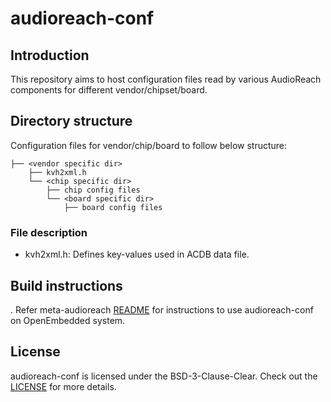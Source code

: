 # audioreach-conf

## Introduction
This repository aims to host configuration files read by various AudioReach components for different vendor/chipset/board.

## Directory structure

Configuration files for vendor/chip/board to follow below structure:
```
├── <vendor specific dir>
    ├── kvh2xml.h
    └── <chip specific dir>
        ├── chip config files
        └── <board specific dir>
            ├── board config files
```
### File description
* kvh2xml.h: Defines key-values used in ACDB data file.

## Build instructions
.
Refer meta-audioreach [README](https://github.com/Audioreach/meta-audioreach?tab=readme-ov-file#openembedded-build--development-process)
for instructions to use audioreach-conf on OpenEmbedded system.

## License
audioreach-conf is licensed under the BSD-3-Clause-Clear. Check out the [LICENSE](LICENSE) for more details.
